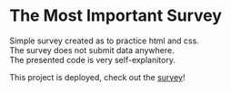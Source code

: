 # The Most Important Survey
 Simple survey created as to practice html and css.  
 The survey does not submit data anywhere.  
 The presented code is very self-explanitory.  


This project is deployed, check out the [survey](https://simplesurvey.netlify.app)!
